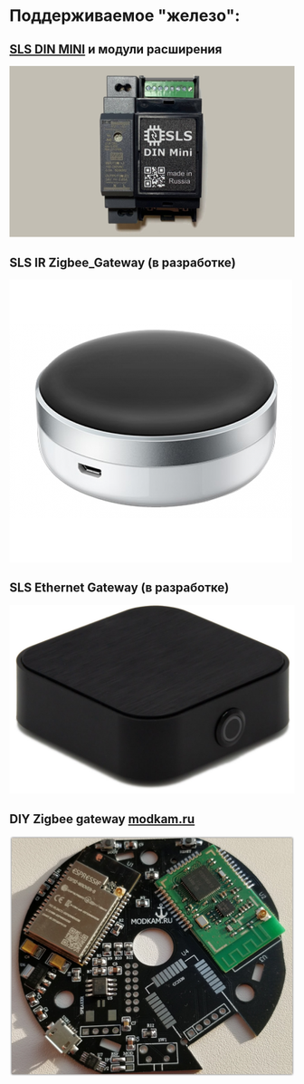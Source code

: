 # Поддерживаемое "железо":

## [SLS DIN MINI](/devices/din_mini_base_rus) и модули расширения

![SLSDIN](/img/slsmini.jpg)

## SLS IR Zigbee_Gateway (в разработке)

![SLSIR](/img/gw1-500x500.png)

## SLS Ethernet Gateway (в разработке)

![SLSETH](/img/gw-eth.jpg)

## DIY Zigbee gateway [modkam.ru](https://modkam.ru/2021/09/21/plata-s-cc2652p-dlja-xiaomi-shljuza/)

![modkam](/img/Mi_Gateway_Shield12.jpg)
